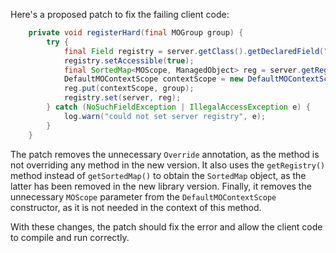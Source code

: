 Here's a proposed patch to fix the failing client code:
```java
    private void registerHard(final MOGroup group) {
        try {
            final Field registry = server.getClass().getDeclaredField("registry");
            registry.setAccessible(true);
            final SortedMap<MOScope, ManagedObject> reg = server.getRegistry();
            DefaultMOContextScope contextScope = new DefaultMOContextScope(new OctetString(""), group.getScope());
            reg.put(contextScope, group);
            registry.set(server, reg);
        } catch (NoSuchFieldException | IllegalAccessException e) {
            log.warn("could not set server registry", e);
        }
    }
```

The patch removes the unnecessary `Override` annotation, as the method is not overriding any method in the new version. It also uses the `getRegistry()` method instead of `getSortedMap()` to obtain the `SortedMap` object, as the latter has been removed in the new library version. Finally, it removes the unnecessary `MOScope` parameter from the `DefaultMOContextScope` constructor, as it is not needed in the context of this method.

With these changes, the patch should fix the error and allow the client code to compile and run correctly.